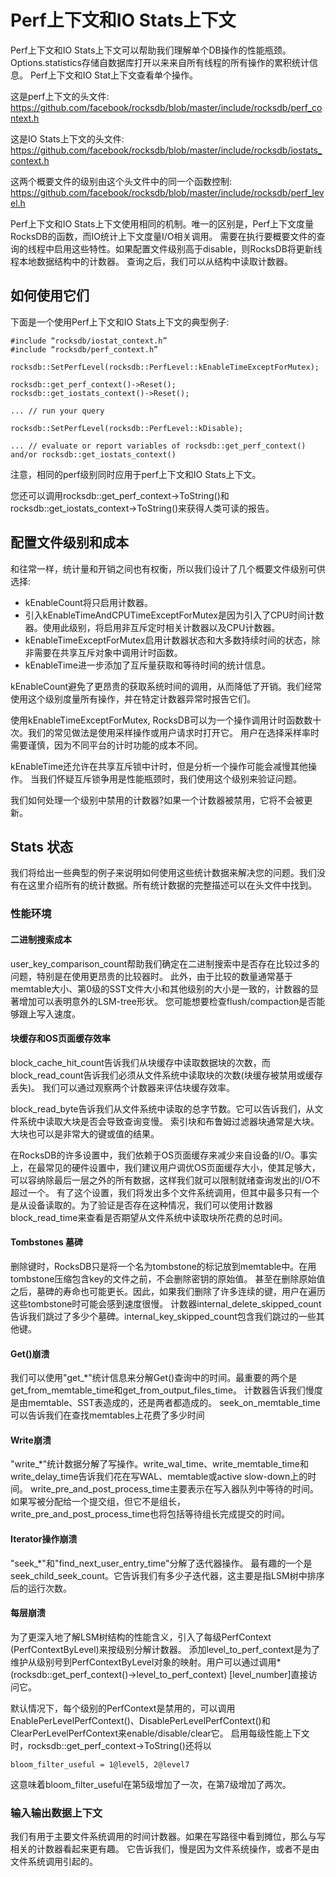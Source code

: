 # Perf上下文和IO Stats上下文

Perf上下文和IO Stats上下文可以帮助我们理解单个DB操作的性能瓶颈。
Options.statistics存储自数据库打开以来来自所有线程的所有操作的累积统计信息。
Perf上下文和IO Stat上下文查看单个操作。

这是perf上下文的头文件: https://github.com/facebook/rocksdb/blob/master/include/rocksdb/perf_context.h

这是IO Stats上下文的头文件: https://github.com/facebook/rocksdb/blob/master/include/rocksdb/iostats_context.h

这两个概要文件的级别由这个头文件中的同一个函数控制: https://github.com/facebook/rocksdb/blob/master/include/rocksdb/perf_level.h

Perf上下文和IO Stats上下文使用相同的机制。唯一的区别是，Perf上下文度量RocksDB的函数，而IO统计上下文度量I/O相关调用。
需要在执行要概要文件的查询的线程中启用这些特性。如果配置文件级别高于disable，则RocksDB将更新线程本地数据结构中的计数器。
查询之后，我们可以从结构中读取计数器。

## 如何使用它们

下面是一个使用Perf上下文和IO Stats上下文的典型例子:

    #include “rocksdb/iostat_context.h”
    #include “rocksdb/perf_context.h”
    
    rocksdb::SetPerfLevel(rocksdb::PerfLevel::kEnableTimeExceptForMutex);
    
    rocksdb::get_perf_context()->Reset();
    rocksdb::get_iostats_context()->Reset();
    
    ... // run your query
    
    rocksdb::SetPerfLevel(rocksdb::PerfLevel::kDisable);
    
    ... // evaluate or report variables of rocksdb::get_perf_context() and/or rocksdb::get_iostats_context()

注意，相同的perf级别同时应用于perf上下文和IO Stats上下文。

您还可以调用rocksdb::get_perf_context->ToString()和rocksdb::get_iostats_context->ToString()来获得人类可读的报告。

## 配置文件级别和成本

和往常一样，统计量和开销之间也有权衡，所以我们设计了几个概要文件级别可供选择:

* kEnableCount将只启用计数器。
* 引入kEnableTimeAndCPUTimeExceptForMutex是因为引入了CPU时间计数器。使用此级别，将启用非互斥定时相关计数器以及CPU计数器。
* kEnableTimeExceptForMutex启用计数器状态和大多数持续时间的状态，除非需要在共享互斥对象中调用计时函数。
* kEnableTime进一步添加了互斥量获取和等待时间的统计信息。

kEnableCount避免了更昂贵的获取系统时间的调用，从而降低了开销。我们经常使用这个级别度量所有操作，并在特定计数器异常时报告它们。

使用kEnableTimeExceptForMutex, RocksDB可以为一个操作调用计时函数数十次。我们的常见做法是使用采样操作或用户请求时打开它。
用户在选择采样率时需要谨慎，因为不同平台的计时功能的成本不同。

kEnableTime还允许在共享互斥锁中计时，但是分析一个操作可能会减慢其他操作。
当我们怀疑互斥锁争用是性能瓶颈时，我们使用这个级别来验证问题。

我们如何处理一个级别中禁用的计数器?如果一个计数器被禁用，它将不会被更新。

## Stats 状态

我们将给出一些典型的例子来说明如何使用这些统计数据来解决您的问题。我们没有在这里介绍所有的统计数据。所有统计数据的完整描述可以在头文件中找到。

### 性能环境
 
#### 二进制搜索成本
user_key_comparison_count帮助我们确定在二进制搜索中是否存在比较过多的问题，特别是在使用更昂贵的比较器时。
此外，由于比较的数量通常基于memtable大小、第0级的SST文件大小和其他级别的大小是一致的，计数器的显著增加可以表明意外的LSM-tree形状。
您可能想要检查flush/compaction是否能够跟上写入速度。

#### 块缓存和OS页面缓存效率

block_cache_hit_count告诉我们从块缓存中读取数据块的次数，而block_read_count告诉我们必须从文件系统中读取块的次数(块缓存被禁用或缓存丢失)。
我们可以通过观察两个计数器来评估块缓存效率。

block_read_byte告诉我们从文件系统中读取的总字节数。它可以告诉我们，从文件系统中读取大块是否会导致查询变慢。
索引块和布鲁姆过滤器块通常是大块。大块也可以是非常大的键或值的结果。

在RocksDB的许多设置中，我们依赖于OS页面缓存来减少来自设备的I/O。事实上，在最常见的硬件设置中，我们建议用户调优OS页面缓存大小，使其足够大，可以容纳除最后一层之外的所有数据，这样我们就可以限制就绪查询发出的I/O不超过一个。
有了这个设置，我们将发出多个文件系统调用，但其中最多只有一个是从设备读取的。为了验证是否存在这种情况，我们可以使用计数器block_read_time来查看是否期望从文件系统中读取块所花费的总时间。

#### Tombstones 墓碑

删除键时，RocksDB只是将一个名为tombstone的标记放到memtable中。在用tombstone压缩包含key的文件之前，不会删除密钥的原始值。
甚至在删除原始值之后，墓碑的寿命也可能更长。因此，如果我们删除了许多连续的键，用户在遍历这些tombstone时可能会感到速度很慢。
计数器internal_delete_skipped_count告诉我们跳过了多少个墓碑。internal_key_skipped_count包含我们跳过的一些其他键。

#### Get()崩溃

我们可以使用"get_*"统计信息来分解Get()查询中的时间。最重要的两个是get_from_memtable_time和get_from_output_files_time。
计数器告诉我们慢度是由memtable、SST表造成的，还是两者都造成的。
seek_on_memtable_time可以告诉我们在查找memtables上花费了多少时间

#### Write崩溃

"write_*"统计数据分解了写操作。write_wal_time、write_memtable_time和write_delay_time告诉我们花在写WAL、memtable或active slow-down上的时间。
write_pre_and_post_process_time主要表示在写入器队列中等待的时间。如果写被分配给一个提交组，但它不是组长，
write_pre_and_post_process_time也将包括等待组长完成提交的时间。

#### Iterator操作崩溃

"seek_*"和"find_next_user_entry_time"分解了迭代器操作。
最有趣的一个是seek_child_seek_count。它告诉我们有多少子迭代器，这主要是指LSM树中排序后的运行次数。

#### 每层崩溃

为了更深入地了解LSM树结构的性能含义，引入了每级PerfContext (PerfContextByLevel)来按级别分解计数器。
添加level_to_perf_context是为了维护从级别号到PerfContextByLevel对象的映射。用户可以通过调用*(rocksdb::get_perf_context()->level_to_perf_context) [level_number]直接访问它。

默认情况下，每个级别的PerfContext是禁用的，可以调用EnablePerLevelPerfContext()、DisablePerLevelPerfContext()和ClearPerLevelPerfContext来enable/disable/clear它。
启用每级性能上下文时，rocksdb::get_perf_context->ToString()还将以

    bloom_filter_useful = 1@level5, 2@level7

这意味着bloom_filter_useful在第5级增加了一次，在第7级增加了两次。

### 输入输出数据上下文

我们有用于主要文件系统调用的时间计数器。如果在写路径中看到摊位，那么与写相关的计数器看起来更有趣。
它告诉我们，慢是因为文件系统操作，或者不是由文件系统调用引起的。


